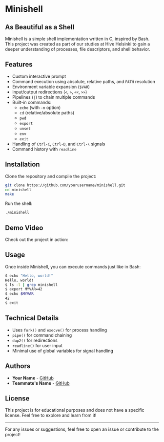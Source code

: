 # Minishell

## As Beautiful as a Shell

Minishell is a simple shell implementation written in C, inspired by Bash. This project was created as part of our studies at Hive Helsinki to gain a deeper understanding of processes, file descriptors, and shell behavior.

## Features

- Custom interactive prompt
- Command execution using absolute, relative paths, and `PATH` resolution
- Environment variable expansion (`$VAR`)
- Input/output redirections (`<`, `>`, `<<`, `>>`)
- Pipelines (`|`) to chain multiple commands
- Built-in commands:
  - `echo` (with `-n` option)
  - `cd` (relative/absolute paths)
  - `pwd`
  - `export`
  - `unset`
  - `env`
  - `exit`
- Handling of `Ctrl-C`, `Ctrl-D`, and `Ctrl-\` signals
- Command history with `readline`

## Installation

Clone the repository and compile the project:

```sh
git clone https://github.com/yourusername/minishell.git
cd minishell
make
```

Run the shell:

```sh
./minishell
```

## Demo Video

Check out the project in action:


## Usage

Once inside Minishell, you can execute commands just like in Bash:

```sh
$ echo "Hello, world!"
Hello, world!
$ ls -l | grep minishell
$ export MYVAR=42
$ echo $MYVAR
42
$ exit
```

## Technical Details

- Uses `fork()` and `execve()` for process handling
- `pipe()` for command chaining
- `dup2()` for redirections
- `readline()` for user input
- Minimal use of global variables for signal handling

## Authors

- **Your Name** - [GitHub](https://github.com/yourusername)
- **Teammate's Name** - [GitHub](https://github.com/theirusername)

## License

This project is for educational purposes and does not have a specific license. Feel free to explore and learn from it!

---

For any issues or suggestions, feel free to open an issue or contribute to the project!
